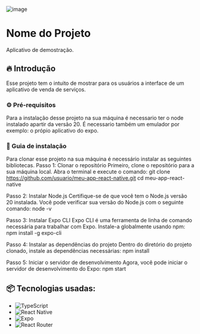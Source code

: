 ![image](https://github.com/user-attachments/assets/ca58d166-4383-476a-ae8d-603edcb26df9)

# Nome do Projeto

Aplicativo de demostração.

## 🔥 Introdução

Esse projeto tem o intuito de mostrar para os usuários a interface de um aplicativo de venda de serviços.

### ⚙️ Pré-requisitos
Para a instalação desse projeto na sua máquina é necessario ter o node instalado apartir da versão 20. 
É necessario também um emulador por exemplo: o própio aplicativo do expo.

### 🔨 Guia de instalação
Para clonar esse projeto na sua máquina é necessário instalar as seguintes bibliotecas.
Passo 1: Clonar o repositório
Primeiro, clone o repositório para a sua máquina local. Abra o terminal e execute o comando:
git clone https://github.com/usuario/meu-app-react-native.git
cd meu-app-react-native

Passo 2: Instalar Node.js
Certifique-se de que você tem o Node.js versão 20 instalada. Você pode verificar sua versão do Node.js com o seguinte comando:
node -v

Passo 3: Instalar Expo CLI
Expo CLI é uma ferramenta de linha de comando necessária para trabalhar com Expo. Instale-a globalmente usando npm:
npm install -g expo-cli

Passo 4: Instalar as dependências do projeto
Dentro do diretório do projeto clonado, instale as dependências necessárias:
npm install

Passo 5: Iniciar o servidor de desenvolvimento
Agora, você pode iniciar o servidor de desenvolvimento do Expo:
npm start

## 📦 Tecnologias usadas:

* ![TypeScript](https://img.shields.io/badge/typescript-%23007ACC.svg?style=for-the-badge&logo=typescript&logoColor=white)
* ![React Native](https://img.shields.io/badge/react_native-%2320232a.svg?style=for-the-badge&logo=react&logoColor=%2361DAFB)
* ![Expo](https://img.shields.io/badge/expo-1C1E24?style=for-the-badge&logo=expo&logoColor=#D04A37)
* ![React Router](https://img.shields.io/badge/React_Router-CA4245?style=for-the-badge&logo=react-router&logoColor=white)
